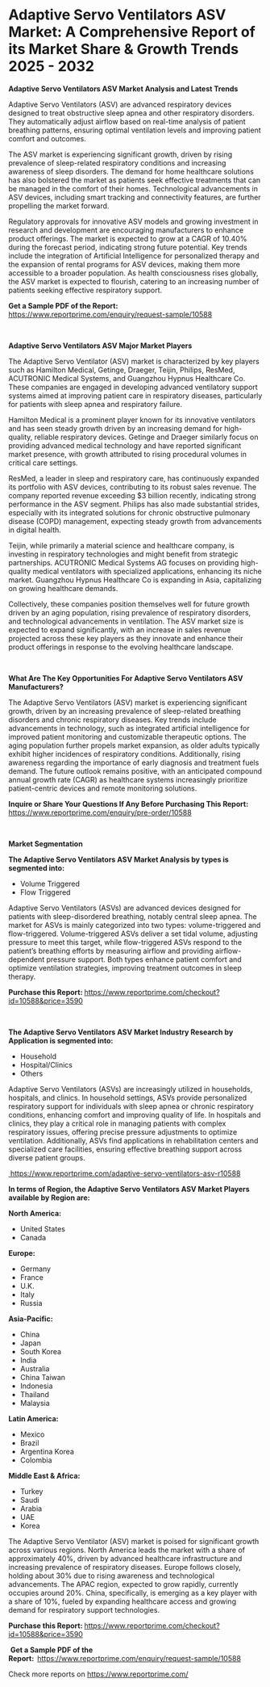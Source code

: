 <p><h1>Adaptive Servo Ventilators ASV Market: A Comprehensive Report of its Market Share & Growth Trends 2025 - 2032</h1></p><p><strong>Adaptive Servo Ventilators ASV Market Analysis and Latest Trends</strong></p>
<p><p>Adaptive Servo Ventilators (ASV) are advanced respiratory devices designed to treat obstructive sleep apnea and other respiratory disorders. They automatically adjust airflow based on real-time analysis of patient breathing patterns, ensuring optimal ventilation levels and improving patient comfort and outcomes.</p><p>The ASV market is experiencing significant growth, driven by rising prevalence of sleep-related respiratory conditions and increasing awareness of sleep disorders. The demand for home healthcare solutions has also bolstered the market as patients seek effective treatments that can be managed in the comfort of their homes. Technological advancements in ASV devices, including smart tracking and connectivity features, are further propelling the market forward.</p><p>Regulatory approvals for innovative ASV models and growing investment in research and development are encouraging manufacturers to enhance product offerings. The market is expected to grow at a CAGR of 10.40% during the forecast period, indicating strong future potential. Key trends include the integration of Artificial Intelligence for personalized therapy and the expansion of rental programs for ASV devices, making them more accessible to a broader population. As health consciousness rises globally, the ASV market is expected to flourish, catering to an increasing number of patients seeking effective respiratory support.</p></p>
<p><strong>Get a Sample PDF of the Report:&nbsp;</strong> <a href="https://www.reportprime.com/enquiry/request-sample/10588?utm_campaign=3021&utm_medium=2&utm_source=Github&utm_content=ia&utm_term=20032025&utm_id=adaptive-servo-ventilators-asv">https://www.reportprime.com/enquiry/request-sample/10588</a></p>
<p>&nbsp;</p>
<p><strong>Adaptive Servo Ventilators ASV Major Market Players</strong></p>
<p><p>The Adaptive Servo Ventilator (ASV) market is characterized by key players such as Hamilton Medical, Getinge, Draeger, Teijin, Philips, ResMed, ACUTRONIC Medical Systems, and Guangzhou Hypnus Healthcare Co. These companies are engaged in developing advanced ventilatory support systems aimed at improving patient care in respiratory diseases, particularly for patients with sleep apnea and respiratory failure.</p><p>Hamilton Medical is a prominent player known for its innovative ventilators and has seen steady growth driven by an increasing demand for high-quality, reliable respiratory devices. Getinge and Draeger similarly focus on providing advanced medical technology and have reported significant market presence, with growth attributed to rising procedural volumes in critical care settings.</p><p>ResMed, a leader in sleep and respiratory care, has continuously expanded its portfolio with ASV devices, contributing to its robust sales revenue. The company reported revenue exceeding $3 billion recently, indicating strong performance in the ASV segment. Philips has also made substantial strides, especially with its integrated solutions for chronic obstructive pulmonary disease (COPD) management, expecting steady growth from advancements in digital health.</p><p>Teijin, while primarily a material science and healthcare company, is investing in respiratory technologies and might benefit from strategic partnerships. ACUTRONIC Medical Systems AG focuses on providing high-quality medical ventilators with specialized applications, enhancing its niche market. Guangzhou Hypnus Healthcare Co is expanding in Asia, capitalizing on growing healthcare demands.</p><p>Collectively, these companies position themselves well for future growth driven by an aging population, rising prevalence of respiratory disorders, and technological advancements in ventilation. The ASV market size is expected to expand significantly, with an increase in sales revenue projected across these key players as they innovate and enhance their product offerings in response to the evolving healthcare landscape.</p></p>
<p>&nbsp;</p>
<p><strong>What Are The Key Opportunities For Adaptive Servo Ventilators ASV Manufacturers?</strong></p>
<p><p>The Adaptive Servo Ventilators (ASV) market is experiencing significant growth, driven by an increasing prevalence of sleep-related breathing disorders and chronic respiratory diseases. Key trends include advancements in technology, such as integrated artificial intelligence for improved patient monitoring and customizable therapeutic options. The aging population further propels market expansion, as older adults typically exhibit higher incidences of respiratory conditions. Additionally, rising awareness regarding the importance of early diagnosis and treatment fuels demand. The future outlook remains positive, with an anticipated compound annual growth rate (CAGR) as healthcare systems increasingly prioritize patient-centric devices and remote monitoring solutions.</p></p>
<p><strong>Inquire or Share Your Questions If Any Before Purchasing This Report:</strong> <a href="https://www.reportprime.com/enquiry/pre-order/10588?utm_campaign=3021&utm_medium=2&utm_source=Github&utm_content=ia&utm_term=20032025&utm_id=adaptive-servo-ventilators-asv">https://www.reportprime.com/enquiry/pre-order/10588</a></p>
<p>&nbsp;</p>
<p><strong>Market Segmentation</strong></p>
<p><strong>The Adaptive Servo Ventilators ASV Market Analysis by types is segmented into:</strong></p>
<p><ul><li>Volume Triggered</li><li>Flow Triggered</li></ul></p>
<p><p>Adaptive Servo Ventilators (ASVs) are advanced devices designed for patients with sleep-disordered breathing, notably central sleep apnea. The market for ASVs is mainly categorized into two types: volume-triggered and flow-triggered. Volume-triggered ASVs deliver a set tidal volume, adjusting pressure to meet this target, while flow-triggered ASVs respond to the patient’s breathing efforts by measuring airflow and providing airflow-dependent pressure support. Both types enhance patient comfort and optimize ventilation strategies, improving treatment outcomes in sleep therapy.</p></p>
<p><strong>Purchase this Report:&nbsp;</strong><a href="https://www.reportprime.com/checkout?id=10588&price=3590&utm_campaign=3021&utm_medium=2&utm_source=Github&utm_content=ia&utm_term=20032025&utm_id=adaptive-servo-ventilators-asv">https://www.reportprime.com/checkout?id=10588&price=3590</a></p>
<p>&nbsp;</p>
<p><strong>The Adaptive Servo Ventilators ASV Market Industry Research by Application is segmented into:</strong></p>
<p><ul><li>Household</li><li>Hospital/Clinics</li><li>Others</li></ul></p>
<p><p>Adaptive Servo Ventilators (ASVs) are increasingly utilized in households, hospitals, and clinics. In household settings, ASVs provide personalized respiratory support for individuals with sleep apnea or chronic respiratory conditions, enhancing comfort and improving quality of life. In hospitals and clinics, they play a critical role in managing patients with complex respiratory issues, offering precise pressure adjustments to optimize ventilation. Additionally, ASVs find applications in rehabilitation centers and specialized care facilities, ensuring effective breathing support across diverse patient groups.</p></p>
<p><a href="https://www.reportprime.com/adaptive-servo-ventilators-asv-r10588?utm_campaign=3021&utm_medium=2&utm_source=Github&utm_content=ia&utm_term=20032025&utm_id=adaptive-servo-ventilators-asv">&nbsp;https://www.reportprime.com/adaptive-servo-ventilators-asv-r10588</a></p>
<p><strong>In terms of Region, the Adaptive Servo Ventilators ASV Market Players available by Region are:</strong></p>
<p>
    <p> <strong> North America: </strong>
        <ul>
            <li>United States</li>
            <li>Canada</li>
        </ul>
        </p> 
    <p> <strong> Europe: </strong>
        <ul>
            <li>Germany</li>
            <li>France</li>
            <li>U.K.</li>
            <li>Italy</li>
            <li>Russia</li>
        </ul>
        </p> 
    <p> <strong> Asia-Pacific: </strong>
        <ul>
            <li>China</li>
            <li>Japan</li>
            <li>South Korea</li>
            <li>India</li>
            <li>Australia</li>
            <li>China Taiwan</li>
            <li>Indonesia</li>
            <li>Thailand</li>
            <li>Malaysia</li>
        </ul>
        </p> 
    <p> <strong> Latin America: </strong>
        <ul>
            <li>Mexico</li>
            <li>Brazil</li>
            <li>Argentina Korea</li>
            <li>Colombia</li>
        </ul>
        </p> 
    <p> <strong> Middle East & Africa: </strong>
        <ul>
            <li>Turkey</li>
            <li>Saudi</li>
            <li>Arabia</li>
            <li>UAE</li>
            <li>Korea</li>
        </ul>
    </p>
    </p>
<p><p>The Adaptive Servo Ventilator (ASV) market is poised for significant growth across various regions. North America leads the market with a share of approximately 40%, driven by advanced healthcare infrastructure and increasing prevalence of respiratory diseases. Europe follows closely, holding about 30% due to rising awareness and technological advancements. The APAC region, expected to grow rapidly, currently occupies around 20%. China, specifically, is emerging as a key player with a share of 10%, fueled by expanding healthcare access and growing demand for respiratory support technologies.</p></p>
<p><strong>Purchase this Report: </strong><a href="https://www.reportprime.com/checkout?id=10588&price=3590&utm_campaign=3021&utm_medium=2&utm_source=Github&utm_content=ia&utm_term=20032025&utm_id=adaptive-servo-ventilators-asv">https://www.reportprime.com/checkout?id=10588&price=3590</a></p>
<p>&nbsp;<strong>Get a Sample PDF of the Report:&nbsp;&nbsp;</strong><a href="https://www.reportprime.com/enquiry/request-sample/10588?utm_campaign=3021&utm_medium=2&utm_source=Github&utm_content=ia&utm_term=20032025&utm_id=adaptive-servo-ventilators-asv">https://www.reportprime.com/enquiry/request-sample/10588</a></p>
<p><strong></strong></p>
<p>Check more reports on <a href="https://www.reportprime.com/?utm_campaign=3021&utm_medium=2&utm_source=Github&utm_content=ia&utm_term=20032025&utm_id=adaptive-servo-ventilators-asv">https://www.reportprime.com/</a></p>
